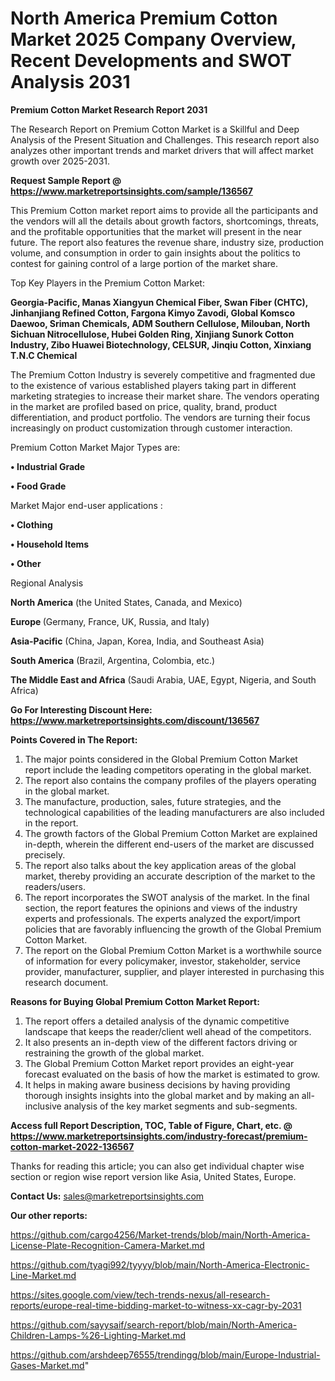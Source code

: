 # North America Premium Cotton Market 2025 Company Overview, Recent Developments and SWOT Analysis 2031

<strong>Premium Cotton Market Research Report 2031</strong>

The Research Report on Premium Cotton Market is a Skillful and Deep Analysis of the Present Situation and Challenges. This research report also analyzes other important trends and market drivers that will affect market growth over 2025-2031.

<strong>Request Sample Report @ <a href=https://www.marketreportsinsights.com/sample/136567>https://www.marketreportsinsights.com/sample/136567</a></strong>

This Premium Cotton market report aims to provide all the participants and the vendors will all the details about growth factors, shortcomings, threats, and the profitable opportunities that the market will present in the near future. The report also features the revenue share, industry size, production volume, and consumption in order to gain insights about the politics to contest for gaining control of a large portion of the market share.

Top Key Players in the Premium Cotton Market:

<strong>Georgia-Pacific, Manas Xiangyun Chemical Fiber, Swan Fiber (CHTC), Jinhanjiang Refined Cotton, Fargona Kimyo Zavodi, Global Komsco Daewoo, Sriman Chemicals, ADM Southern Cellulose, Milouban, North Sichuan Nitrocellulose, Hubei Golden Ring, Xinjiang Sunork Cotton Industry, Zibo Huawei Biotechnology, CELSUR, Jinqiu Cotton, Xinxiang T.N.C Chemical</strong>

The Premium Cotton Industry is severely competitive and fragmented due to the existence of various established players taking part in different marketing strategies to increase their market share. The vendors operating in the market are profiled based on price, quality, brand, product differentiation, and product portfolio. The vendors are turning their focus increasingly on product customization through customer interaction.

Premium Cotton Market Major Types are:

<strong>• Industrial Grade

• Food Grade</strong>

Market Major end-user applications :

<strong>• Clothing

• Household Items

• Other</strong>

Regional Analysis

</u><strong><b>North America</b></strong> (the United States, Canada, and Mexico)

<strong><b>Europe </b></strong>(Germany, France, UK, Russia, and Italy)

<strong><b>Asia-Pacific</b></strong> (China, Japan, Korea, India, and Southeast Asia)

<strong><b>South America</b></strong> (Brazil, Argentina, Colombia, etc.)

<strong><b>The Middle East and Africa</b></strong> (Saudi Arabia, UAE, Egypt, Nigeria, and South Africa)

<strong>Go For Interesting Discount Here: <a href=https://www.marketreportsinsights.com/discount/136567>https://www.marketreportsinsights.com/discount/136567</a></strong>

<strong>Points Covered in The Report:</strong>
<ol>
  <li>The major points considered in the Global Premium Cotton Market report include the leading competitors operating in the global market.</li>
  <li>The report also contains the company profiles of the players operating in the global market.</li>
  <li>The manufacture, production, sales, future strategies, and the technological capabilities of the leading manufacturers are also included in the report.</li>
  <li>The growth factors of the Global Premium Cotton Market are explained in-depth, wherein the different end-users of the market are discussed precisely.</li>
  <li>The report also talks about the key application areas of the global market, thereby providing an accurate description of the market to the readers/users.</li>
  <li>The report incorporates the SWOT analysis of the market. In the final section, the report features the opinions and views of the industry experts and professionals. The experts analyzed the export/import policies that are favorably influencing the growth of the Global Premium Cotton Market.</li>
  <li>The report on the Global Premium Cotton Market is a worthwhile source of information for every policymaker, investor, stakeholder, service provider, manufacturer, supplier, and player interested in purchasing this research document.</li>
</ol>
<strong>Reasons for Buying Global Premium Cotton Market Report:</strong>

<ol>
  <li>The report offers a detailed analysis of the dynamic competitive landscape that keeps the reader/client well ahead of the competitors.</li>
  <li>It also presents an in-depth view of the different factors driving or restraining the growth of the global market.</li>
  <li>The Global Premium Cotton Market report provides an eight-year forecast evaluated on the basis of how the market is estimated to grow.</li>
  <li>It helps in making aware business decisions by having providing thorough insights insights into the global market and by making an all-inclusive analysis of the key market segments and sub-segments.</li>
</ol>
<strong>Access full Report Description, TOC, Table of Figure, Chart, etc. @ <a href=https://www.marketreportsinsights.com/industry-forecast/premium-cotton-market-2022-136567>https://www.marketreportsinsights.com/industry-forecast/premium-cotton-market-2022-136567</a></strong>


Thanks for reading this article; you can also get individual chapter wise section or region wise report version like Asia, United States, Europe.

<strong>Contact Us:</strong>
sales@marketreportsinsights.com

<strong>Our other reports:</strong>

<a href=https://github.com/cargo4256/Market-trends/blob/main/North-America-License-Plate-Recognition-Camera-Market.md>https://github.com/cargo4256/Market-trends/blob/main/North-America-License-Plate-Recognition-Camera-Market.md</a>

<a href=https://github.com/tyagi992/tyyyy/blob/main/North-America-Electronic-Line-Market.md>https://github.com/tyagi992/tyyyy/blob/main/North-America-Electronic-Line-Market.md</a>

<a href=https://sites.google.com/view/tech-trends-nexus/all-research-reports/europe-real-time-bidding-market-to-witness-xx-cagr-by-2031>https://sites.google.com/view/tech-trends-nexus/all-research-reports/europe-real-time-bidding-market-to-witness-xx-cagr-by-2031</a>

<a href=https://github.com/sayysaif/search-report/blob/main/North-America-Children-Lamps-%26-Lighting-Market.md>https://github.com/sayysaif/search-report/blob/main/North-America-Children-Lamps-%26-Lighting-Market.md</a>

<a href=https://github.com/arshdeep76555/trendingg/blob/main/Europe-Industrial-Gases-Market.md>https://github.com/arshdeep76555/trendingg/blob/main/Europe-Industrial-Gases-Market.md</a>"
